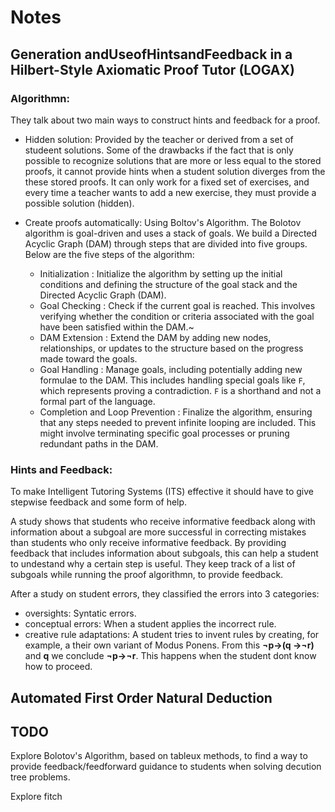 # Notes

## Generation andUseofHintsandFeedback in a Hilbert-Style Axiomatic Proof Tutor (LOGAX)
### Algorithmn: 
They talk about two main ways to construct hints and feedback for a proof.
- Hidden solution: Provided by the teacher or derived from a set of studeent solutions. Some of the drawbacks if the fact that is only possible to recognize solutions that are more or less equal to the stored proofs, it cannot provide hints when a student solution diverges from the these stored proofs. It can only work for a fixed set of exercises, and every time a teacher wants to add a new exercise, they must provide a possible solution (hidden). 

- Create proofs automatically: Using Boltov's Algorithm.
The Bolotov algorithm is goal-driven and uses a stack of goals. We build a Directed Acyclic Graph (DAM) through steps that are divided into five groups. Below are the five steps of the algorithm:

    -  Initialization : Initialize the algorithm by setting up the initial conditions and defining the structure of the goal stack and the Directed Acyclic Graph (DAM).
    - Goal Checking : Check if the current goal is reached. This involves verifying whether the condition or criteria associated with the goal have been satisfied within the DAM.~
    - DAM Extension : Extend the DAM by adding new nodes, relationships, or updates to the structure based on the progress made toward the goals.
    - Goal Handling : Manage goals, including potentially adding new formulae to the DAM. This includes handling special goals like `F`, which represents proving a contradiction. `F` is a shorthand and not a formal part of the language.
    - Completion and Loop Prevention : Finalize the algorithm, ensuring that any steps needed to prevent infinite looping are included. This might involve terminating specific goal processes or pruning redundant paths in the DAM.

### Hints and Feedback:
To make Intelligent Tutoring Systems (ITS) effective it should have to give stepwise feedback and some form of help. 

A study shows that students who receive informative feedback along with information about a subgoal are more successful in correcting mistakes than students who only receive informative feedback. By providing feedback that includes information about subgoals, this can help a student to undestand why a certain step is useful. They keep track of a list of subgoals while running the proof algorithmn, to provide feedback.

After a study on student errors, they classified the errors into 3 categories:
- oversights: Syntatic errors.
- conceptual errors: When a student applies the incorrect rule.
- creative rule adaptations: A student tries to invent rules by creating, for example, a their own variant of Modus Ponens. From this **¬p→(q →¬r)** and **q** we conclude **¬p→¬r**. This happens when the student dont know how to proceed.

## Automated First Order Natural Deduction


## TODO

Explore Bolotov's Algorithm, based on tableux methods, to find a way to provide feedback/feedforward guidance to students when solving decution tree problems.

Explore fitch